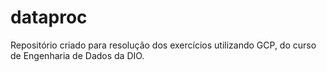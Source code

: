 # dataproc
Repositório criado para resolução dos exercícios utilizando GCP, do curso de Engenharia de Dados da DIO.
